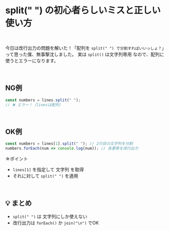 
# split(" ") の初心者らしいミスと正しい使い方

<br>


今日は改行出力の問題を解いた！「配列を `split(" ") で分割すればいいっしょ？`」って思った僕、無事撃沈しました。
実は `split()` は文字列専用 なので、配列に使うとエラーになります。

<br>

## NG例
```js
const numbers = lines.split(" "); 
// ❌ エラー！（linesは配列）
```
<br>

## OK例
```js
const numbers = lines[1].split(" "); // 2行目の文字列を分割
numbers.forEach(num => console.log(num)); // 各要素を改行出力
```

☆ポイント
- `lines[1]` を指定して 文字列 を取得
- それに対して `split(" ")` を適用

<br>

## 💡 まとめ
- `split(" ")` は 文字列にしか使えない
- 改行出力は `forEach()` か `join("\n")` でOK
